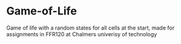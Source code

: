 # Game-of-Life
Game of life with a random states for all cells at the start, made for assignments in FFR120 at Chalmers univerisy of technology
